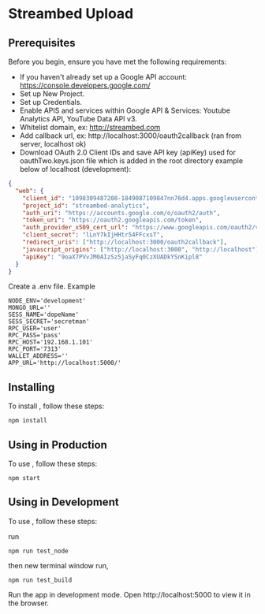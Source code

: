 # Streambed Upload

## Prerequisites

Before you begin, ensure you have met the following requirements:

- If you haven't already set up a Google API account: https://console.developers.google.com/
- Set up New Project.
- Set up Credentials.
- Enable APIS and services within Google API & Services: Youtube Analytics API, YouTube Data API v3.
- Whitelist domain, ex: http://streambed.com
- Add callback url, ex: http://localhost:3000/oauth2callback (ran from server, localhost ok)
- Download OAuth 2.0 Client IDs and save API key (apiKey) used for oauthTwo.keys.json file which is
  added in the root directory example below of localhost (development):

```JSON
{
  "web": {
    "client_id": "1098309487208-1849087109847nn76d4.apps.googleusercontent.com",
    "project_id": "streambed-analytics",
    "auth_uri": "https://accounts.google.com/o/oauth2/auth",
    "token_uri": "https://oauth2.googleapis.com/token",
    "auth_provider_x509_cert_url": "https://www.googleapis.com/oauth2/v1/certs",
    "client_secret": "lLnY7kIjHHtr54FFcxsT",
    "redirect_uris": ["http://localhost:3000/oauth2callback"],
    "javascript_origins": ["http://localhost:3000", "http://localhost"],
    "apiKey": "9oaX7PVvJM0AIzSz5jaSyFq0CzXUADkYSnKipl8"
  }
}
```

Create a .env file. Example

```
NODE_ENV='development'
MONGO_URL=''
SESS_NAME='dopeName'
SESS_SECRET='secretman'
RPC_USER='user'
RPC_PASS='pass'
RPC_HOST='192.168.1.101'
RPC_PORT='7313'
WALLET_ADDRESS=''
APP_URL='http://localhost:5000/'

```

## Installing <Streambed Upload>

To install <Streambed Upload>, follow these steps:

```
npm install
```

## Using in Production <Streambed Upload>

To use <Streambed Upload>, follow these steps:

```
npm start
```

## Using in Development<Streambed Upload>

To use <Streambed Upload>, follow these steps:

run

```
npm run test_node

```

then new terminal window run,

```
npm run test_build
```

Run the app in development mode. Open http://localhost:5000 to view it in the browser.
